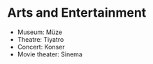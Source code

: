 
# Arts and Entertainment

- Museum: Müze
- Theatre: Tiyatro
- Concert: Konser
- Movie theater: Sinema

